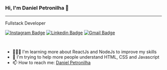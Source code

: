 ### Hi, I'm Daniel Petronilha 👋
---
Fullstack Developer

[![Instagram Badge](https://img.shields.io/badge/-@danielpetronilha-7300FD?style=flat-square&logo=instagram&logoColor=white&link=https://www.instagram.com/danielpetronilha/)](https://www.instagram.com/danielpetronilha) 
[![Linkedin Badge](https://img.shields.io/badge/-Daniel%20Petronilha-7300FD?style=flat-square&logo=Linkedin&logoColor=white&link=https://www.linkedin.com/in/danielpetronilha/)](https://www.linkedin.com/in/danielpetronilha) 
[![Gmail Badge](https://img.shields.io/badge/-petronilhadaniel@gmail.com-7300FD?style=flat-square&logo=Gmail&logoColor=white&link=petronilhadaniel@gmail.com)](mailto:petronilhadaniel@gmail.com)

<br>

- 👨🏻‍💻 I'm learning more about ReactJs and NodeJs to improve my skills
- 🤔 I'm trying to help more people understand HTML, CSS and Javascript
- 📫 How to reach me: [Daniel Petronilha](https://petronilha.github.io/DevLinks)
